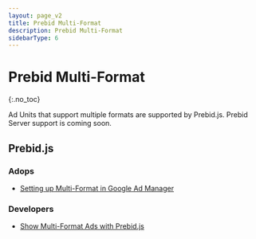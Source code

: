 ```yaml
---
layout: page_v2
title: Prebid Multi-Format
description: Prebid Multi-Format
sidebarType: 6
---
```


# Prebid Multi-Format
{:.no_toc}

Ad Units that support multiple formats are supported by Prebid.js. Prebid Server support is coming soon.

## Prebid.js

### Adops

- [Setting up Multi-Format in Google Ad Manager](/adops/setting-up-prebid-multi-format-in-dfp.html)

### Developers

- [Show Multi-Format Ads with Prebid.js](/dev-docs/show-multi-format-ads.html)

